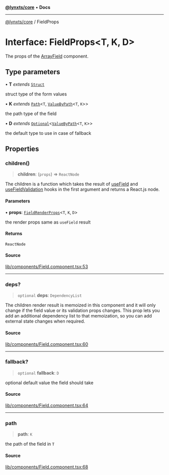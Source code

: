 [**@lynxts/core**](../README.md) • **Docs**

***

[@lynxts/core](../README.md) / FieldProps

# Interface: FieldProps\<T, K, D\>

The props of the [ArrayField](../functions/ArrayField.md) component.

## Type parameters

• **T** *extends* [`Struct`](../type-aliases/Struct.md)

struct type of the form values

• **K** *extends* [`Path`](../type-aliases/Path.md)\<`T`, [`ValueByPath`](../type-aliases/ValueByPath.md)\<`T`, `K`\>\>

the path type of the field

• **D** *extends* [`Optional`](../type-aliases/Optional.md)\<[`ValueByPath`](../type-aliases/ValueByPath.md)\<`T`, `K`\>\>

the default type to use in case of fallback

## Properties

### children()

> **children**: (`props`) => `ReactNode`

The children is a function which takes the result of [useField](../functions/useField.md) and
[useFieldValidation](../functions/useFieldValidation.md) hooks in the first argument and returns a
React.js node.

#### Parameters

• **props**: [`FieldRenderProps`](FieldRenderProps.md)\<`T`, `K`, `D`\>

the render props same as `useField` result

#### Returns

`ReactNode`

#### Source

[lib/components/Field.component.tsx:53](https://github.com/JoseLion/lynxts/blob/main/packages/core/src/lib/components/Field.component.tsx#L53)

***

### deps?

> `optional` **deps**: `DependencyList`

The children render result is memoized in this component and it will only
change if the field value or its validation props changes. This prop lets
you add an additional dependency list to that memoization, so you can add
external state changes when required.

#### Source

[lib/components/Field.component.tsx:60](https://github.com/JoseLion/lynxts/blob/main/packages/core/src/lib/components/Field.component.tsx#L60)

***

### fallback?

> `optional` **fallback**: `D`

optional default value the field should take

#### Source

[lib/components/Field.component.tsx:64](https://github.com/JoseLion/lynxts/blob/main/packages/core/src/lib/components/Field.component.tsx#L64)

***

### path

> **path**: `K`

the path of the field in `T`

#### Source

[lib/components/Field.component.tsx:68](https://github.com/JoseLion/lynxts/blob/main/packages/core/src/lib/components/Field.component.tsx#L68)

